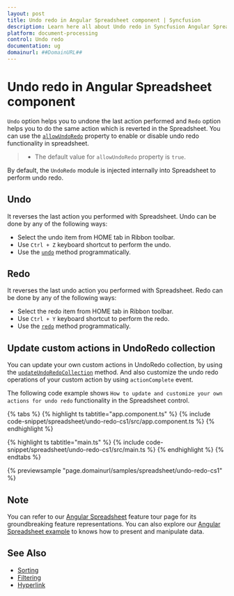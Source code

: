 ```yaml
---
layout: post
title: Undo redo in Angular Spreadsheet component | Syncfusion
description: Learn here all about Undo redo in Syncfusion Angular Spreadsheet component of Syncfusion Essential JS 2 and more.
platform: document-processing
control: Undo redo 
documentation: ug
domainurl: ##DomainURL##
---
```


# Undo redo in Angular Spreadsheet component

`Undo` option helps you to undone the last action performed and `Redo` option helps you to do the same action which is reverted in the Spreadsheet. You can use the [`allowUndoRedo`](https://ej2.syncfusion.com/angular/documentation/api/spreadsheet/#allowundoredo) property to enable or disable undo redo functionality in spreadsheet.

> * The default value for `allowUndoRedo` property is `true`.

By default, the `UndoRedo` module is injected internally into Spreadsheet to perform undo redo.

## Undo

It reverses the last action you performed with Spreadsheet. Undo can be done by any of the following ways:

* Select the undo item from HOME tab in Ribbon toolbar.
* Use `Ctrl + Z` keyboard shortcut to perform the undo.
* Use the [`undo`](https://ej2.syncfusion.com/angular/documentation/api/spreadsheet/#undo) method programmatically.

## Redo

It reverses the last undo action you performed with Spreadsheet. Redo can be done by any of the following ways:

* Select the redo item from HOME tab in Ribbon toolbar.
* Use `Ctrl + Y` keyboard shortcut to perform the redo.
* Use the [`redo`](https://ej2.syncfusion.com/angular/documentation/api/spreadsheet/#redo) method programmatically.

## Update custom actions in UndoRedo collection

You can update your own custom actions in UndoRedo collection, by using the [`updateUndoRedoCollection`](https://ej2.syncfusion.com/angular/documentation/api/spreadsheet/#updateundoredocollection) method. And also customize the undo redo operations of your custom action by using `actionComplete` event.

The following code example shows `How to update and customize your own actions for undo redo` functionality in the Spreadsheet control.

{% tabs %}
{% highlight ts tabtitle="app.component.ts" %}
{% include code-snippet/spreadsheet/undo-redo-cs1/src/app.component.ts %}
{% endhighlight %}

{% highlight ts tabtitle="main.ts" %}
{% include code-snippet/spreadsheet/undo-redo-cs1/src/main.ts %}
{% endhighlight %}
{% endtabs %}
  
{% previewsample "page.domainurl/samples/spreadsheet/undo-redo-cs1" %}

## Note

You can refer to our [Angular Spreadsheet](https://www.syncfusion.com/angular-ui-components/angular-spreadsheet) feature tour page for its groundbreaking feature representations. You can also explore our [Angular Spreadsheet example](https://ej2.syncfusion.com/angular/demos/#/material/spreadsheet/default) to knows how to present and manipulate data.

## See Also

* [Sorting](./sort)
* [Filtering](./filter)
* [Hyperlink](./link)